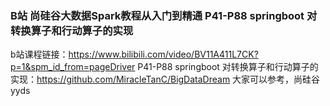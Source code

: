 ### B站 尚硅谷大数据Spark教程从入门到精通 P41-P88 springboot 对转换算子和行动算子的实现
b站课程链接：https://www.bilibili.com/video/BV11A411L7CK?p=1&spm_id_from=pageDriver
P41-P88 springboot 对转换算子和行动算子的实现：https://github.com/MiracleTanC/BigDataDream
大家可以参考，尚硅谷yyds